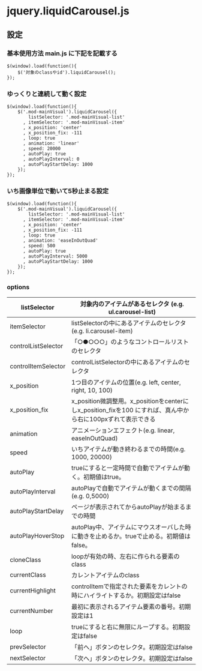 # jquery.liquidCarousel.js


## 設定
### 基本使用方法 main.js に下記を記載する
```
$(window).load(function(){
	$('対象のclassやid').liquidCarousel();
});
```

### ゆっくりと連続して動く設定
```
$(window).load(function(){
	$('.mod-mainVisual').liquidCarousel({
	    listSelector: '.mod-mainVisual-list'
	  , itemSelector: '.mod-mainVisual-item'
	  , x_position: 'center'
	  , x_position_fix: -111
	  , loop: true
	  , animation: 'linear'
	  , speed: 20000
	  , autoPlay: true
	  , autoPlayInterval: 0
	  , autoPlayStartDelay: 1000
	});
});
```

### いち画像単位で動いて5秒止まる設定
```
$(window).load(function(){
	$('.mod-mainVisual').liquidCarousel({
	    listSelector: '.mod-mainVisual-list'
	  , itemSelector: '.mod-mainVisual-item'
	  , x_position: 'center'
	  , x_position_fix: -111
	  , loop: true
	  , animation: 'easeInOutQuad'
	  , speed: 500
	  , autoPlay: true
	  , autoPlayInterval: 5000
	  , autoPlayStartDelay: 1000
	});
});
```


### options

listSelector        | 対象内のアイテムがあるセレクタ (e.g. ul.carousel-list)                                       
------------------- | ------------------------------------------------------------------------------
itemSelector        | listSelectorの中にあるアイテムのセレクタ (e.g. li.carousel-item)                            
controlListSelector | 「○●○○○」のようなコントロールリストのセレクタ                                                     
controlItemSelector | controlListSelectorの中にあるアイテムのセレクタ                                             
x_position          | 1つ目のアイテムの位置(e.g. left, center, right, 10, 100)                                
x_position_fix      | x_position微調整用。x_positionをcenterにしx_position_fixを100 にすれば、真ん中から右に100pxずれて表示できる
animation           | アニメーションエフェクト(e.g. linear, easeInOutQuad)                                      
speed               | いちアイテムが動き終わるまでの時間(e.g. 1000, 20000)                                           
autoPlay            | trueにすると一定時間で自動でアイテムが動く。初期値はtrue。                                             
autoPlayInterval    | autoPlayで自動でアイテムが動くまでの間隔(e.g. 0,5000)                                         
autoPlayStartDelay  | ページが表示されてからautoPlayが始まるまでの時間                                                  
autoPlayHoverStop   | autoPlay中、アイテムにマウスオーバした時に動きを止めるか。trueで止める。初期値はfalse。                          
cloneClass          | loopが有効の時、左右に作られる要素のclass                                                     
currentClass        | カレントアイテムのclass                                                                
currentHighlight    | controlItemで指定された要素をカレントの時にハイライトするか。初期設定はfalse                                
currentNumber       | 最初に表示されるアイテム要素の番号。初期設定は1                                                      
loop                | trueにすると右に無限にループする。初期設定はfalse                                                 
prevSelector        | 「前へ」ボタンのセレクタ。初期設定はfalse                                                       
nextSelector        | 「次へ」ボタンのセレクタ。初期設定はfalse                                                       
